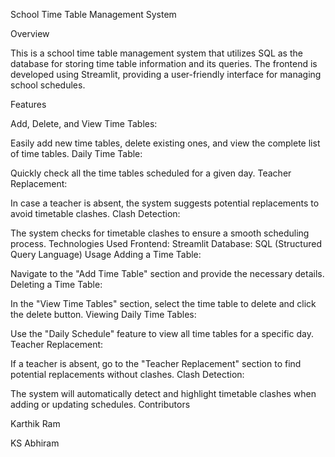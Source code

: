School Time Table Management System

Overview

This is a school time table management system that utilizes SQL as the database for storing time table information and its queries. The frontend is developed using Streamlit, providing a user-friendly interface for managing school schedules.

Features

Add, Delete, and View Time Tables:

Easily add new time tables, delete existing ones, and view the complete list of time tables.
Daily Time Table:

Quickly check all the time tables scheduled for a given day.
Teacher Replacement:

In case a teacher is absent, the system suggests potential replacements to avoid timetable clashes.
Clash Detection:

The system checks for timetable clashes to ensure a smooth scheduling process.
Technologies Used
Frontend: Streamlit
Database: SQL (Structured Query Language)
Usage
Adding a Time Table:

Navigate to the "Add Time Table" section and provide the necessary details.
Deleting a Time Table:

In the "View Time Tables" section, select the time table to delete and click the delete button.
Viewing Daily Time Tables:

Use the "Daily Schedule" feature to view all time tables for a specific day.
Teacher Replacement:

If a teacher is absent, go to the "Teacher Replacement" section to find potential replacements without clashes.
Clash Detection:

The system will automatically detect and highlight timetable clashes when adding or updating schedules.
Contributors

Karthik Ram

KS Abhiram
